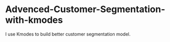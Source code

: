 # Advenced-Customer-Segmentation-with-kmodes
I use Kmodes to build better customer segmentation model.
